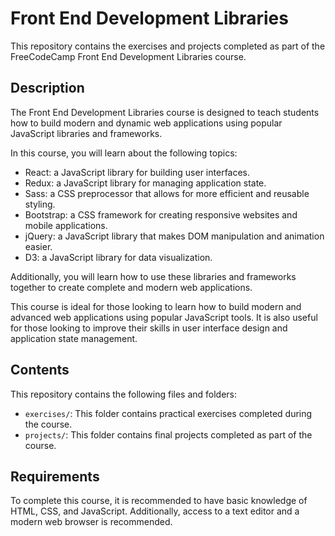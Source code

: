 # Front End Development Libraries

This repository contains the exercises and projects completed as part of the FreeCodeCamp Front End Development Libraries course.

## Description

The Front End Development Libraries course is designed to teach students how to build modern and dynamic web applications using popular JavaScript libraries and frameworks.

In this course, you will learn about the following topics:

- React: a JavaScript library for building user interfaces.
- Redux: a JavaScript library for managing application state.
- Sass: a CSS preprocessor that allows for more efficient and reusable styling.
- Bootstrap: a CSS framework for creating responsive websites and mobile applications.
- jQuery: a JavaScript library that makes DOM manipulation and animation easier.
- D3: a JavaScript library for data visualization.

Additionally, you will learn how to use these libraries and frameworks together to create complete and modern web applications.

This course is ideal for those looking to learn how to build modern and advanced web applications using popular JavaScript tools. It is also useful for those looking to improve their skills in user interface design and application state management.

## Contents

This repository contains the following files and folders:

- `exercises/`: This folder contains practical exercises completed during the course.
- `projects/`: This folder contains final projects completed as part of the course.

## Requirements

To complete this course, it is recommended to have basic knowledge of HTML, CSS, and JavaScript. Additionally, access to a text editor and a modern web browser is recommended.
